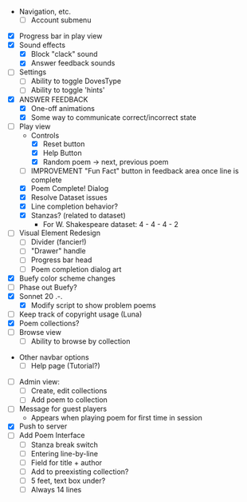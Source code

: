 - Navigation, etc.
    - [ ] Account submenu
- [x] Progress bar in play view
- [x] Sound effects
    - [x] Block "clack" sound
    - [x] Answer feedback sounds
- [ ] Settings
    - [ ] Ability to toggle DovesType
    - [ ] Ability to toggle 'hints'
- [x] ANSWER FEEDBACK
    - [x] One-off animations
    - [x] Some way to communicate correct/incorrect state
- [ ] Play view
    - Controls
        - [x] Reset button
        - [x] Help Button
        - [x] Random poem -> next, previous poem
    - [ ] IMPROVEMENT "Fun Fact" button in feedback area once line is complete
    - [x] Poem Complete! Dialog
    - [x] Resolve Dataset issues
    - [x] Line completion behavior?
    - [x] Stanzas? (related to dataset)
        - For W. Shakespeare dataset: 4 - 4 - 4 - 2
- [ ] Visual Element Redesign
    - [ ] Divider (fancier!)
    - [ ] "Drawer" handle
    - [ ] Progress bar head
    - [ ] Poem completion dialog art
- [x] Buefy color scheme changes
- [ ] Phase out Buefy?
- [x] Sonnet 20 .-.
    - [x] Modify script to show problem poems
- [ ] Keep track of copyright usage (Luna)
- [x] Poem collections?
- [ ] Browse view
    - [ ] Ability to browse by collection
- Other navbar options
    - [ ] Help page (Tutorial?)
- [ ] Admin view:
    - [ ] Create, edit collections
    - [ ] Add poem to collection
- [ ] Message for guest players
    - Appears when playing poem for first time in session
- [x] Push to server
- [ ] Add Poem Interface
    - [ ] Stanza break switch
    - [ ] Entering line-by-line
    - [ ] Field for title + author
    - [ ] Add to preexisting collection?
    - [ ] 5 feet, text box under?
    - [ ] Always 14 lines